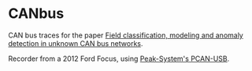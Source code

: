 # CANbus

CAN bus traces for the paper [Field classification, modeling and anomaly detection in unknown CAN bus networks](https://www.sciencedirect.com/science/article/abs/pii/S2214209616300869).

Recorder from a 2012 Ford Focus, using [Peak-System's PCAN-USB](https://www.peak-system.com/PCAN-USB.199.0.html?&L=1).
